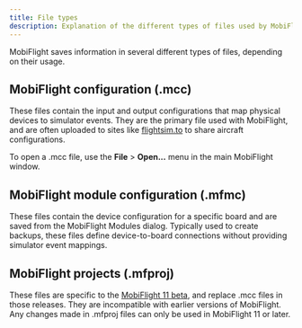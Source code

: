 ```yaml
---
title: File types
description: Explanation of the different types of files used by MobiFlight.
---
```


MobiFlight saves information in several different types of files, depending on their usage.

## MobiFlight configuration (.mcc)

These files contain the input and output configurations that map physical devices to simulator events. They are the primary file used with MobiFlight, and are often uploaded to sites like [flightsim.to](https://flightsim.to/others/mobiflight-profiles/) to share aircraft configurations.

To open a .mcc file, use the **File** > **Open...** menu in the main MobiFlight window.

## MobiFlight module configuration (.mfmc)

These files contain the device configuration for a specific board and are saved from the MobiFlight Modules dialog. Typically used to create backups, these files define device-to-board connections without providing simulator event mappings.

## MobiFlight projects (.mfproj)

These files are specific to the [MobiFlight 11 beta](/guides/mobiflight-eleven/), and replace .mcc files in those releases. They are incompatible with earlier versions of MobiFlight. Any changes made in .mfproj files can only be used in MobiFlight 11 or later.
